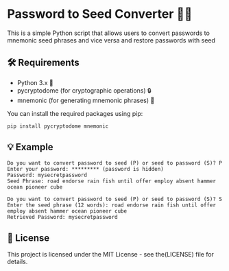 # Password to Seed Converter 🌱🔑

This is a simple Python script that allows users to convert passwords to mnemonic seed phrases and vice versa and restore passwords with seed 

## 🛠️ Requirements

- Python 3.x 🐍
- pycryptodome (for cryptographic operations) 🔒
- mnemonic (for generating mnemonic phrases) 📝

You can install the required packages using pip:

```
pip install pycryptodome mnemonic
```
 
## 💡 Example

```
Do you want to convert password to seed (P) or seed to password (S)? P
Enter your password: ********* (password is hidden)
Password: mysecretpassword
Seed Phrase: road endorse rain fish until offer employ absent hammer ocean pioneer cube

Do you want to convert password to seed (P) or seed to password (S)? S
Enter the seed phrase (12 words): road endorse rain fish until offer employ absent hammer ocean pioneer cube
Retrieved Password: mysecretpassword
```

## 📄 License

This project is licensed under the MIT License - see the(LICENSE) file for details.
